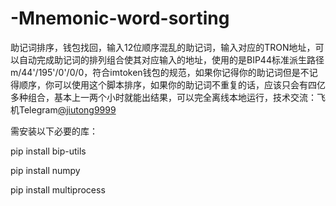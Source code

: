 # -Mnemonic-word-sorting
助记词排序，钱包找回，输入12位顺序混乱的助记词，输入对应的TRON地址，可以自动完成助记词的排列组合使其对应输入的地址，使用的是BIP44标准派生路径 m/44'/195'/0'/0/0，符合imtoken钱包的规范，如果你记得你的助记词但是不记得顺序，你可以使用这个脚本排序，如果你的助记词不重复的话，应该只会有四亿多种组合，基本上一两个小时就能出结果，可以完全离线本地运行，技术交流：飞机Telegram[@jiutong9999](https://t.me/jiutong9999)



需安装以下必要的库：

pip install bip-utils

pip install numpy

pip install multiprocess
